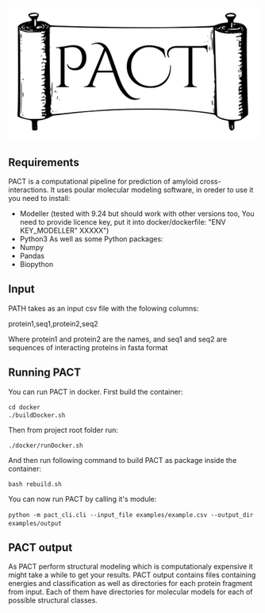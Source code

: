 ![Alt text](logo_v1_bg.png)
## Requirements
PACT is a computational pipeline for prediction of amyloid cross-interactions. It uses poular molecular modeling software, in oreder to use it you need to install:
* Modeller (tested with 9.24 but should work with other versions too, You need to provide licence key, put it into docker/dockerfile: "ENV KEY_MODELLER" XXXXX") 
* Python3
As well as some Python packages:
* Numpy
* Pandas
* Biopython
## Input
PATH takes as an input csv file with the folowing columns: 

protein1,seq1,protein2,seq2

Where protein1 and protein2 are the names, and seq1 and seq2 are sequences of interacting proteins in fasta format
## Running PACT
You can run PACT in docker. First build the container:
``` shell
cd docker
./buildDocker.sh
```
Then from project root folder run:
``` shell
./docker/runDocker.sh
```
And then run following command to build PACT as package inside the container:
``` shell
bash rebuild.sh
```
You can now run PACT by calling it's module:

`python -m pact_cli.cli --input_file examples/example.csv --output_dir examples/output`

## PACT output
As PACT perform structural modeling which is computationaly expensive it might take a while to get your results. PACT output contains files containing energies and classification as well as directories for each protein fragment from input. Each of them have directories for molecular models for each of possible structural classes.
